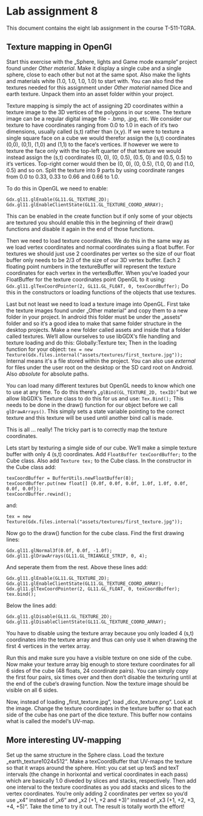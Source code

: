 # Lab assignment 8
This document contains the eight lab assignment in the course T-511-TGRA.
## Texture mapping in OpenGl

Start this exercise with the „Sphere, lights and Game mode example“ project found under *Other material*. Make it display a single cube and a single sphere, close to each other but not at the same spot. Also make the lights and materials white (1.0, 1.0, 1.0, 1.0) to start with. You can also find the textures needed for this assignment under *Other material* named Dice and earth texture. Unpack them into an asset folder within your project.

Texture mapping is simply the act of assigning 2D coordinates within a texture image to the 3D vertices of the polygons in our scene. The texture image can be a regular digital image file - .bmp, .jpg, etc.We consider our texture to have coordinates ranging from 0.0 to 1.0 in each of it‘s two dimensions, usually called (s,t) rather than (x,y). If we were to texture a single square face on a cube we would therefor assign the (s,t) coordinates (0,0), (0,1), (1,0) and (1,1) to the face‘s vertices. If however we were to texture the face only with the top-left quarter of that texture we would instead assign the (s,t) coordinates (0, 0), (0, 0.5), (0.5, 0) and (0.5, 0.5) to it‘s vertices. Top-right corner would then be (0, 0), (0, 0.5), (1.0, 0) and (1.0, 0.5) and so on. Split the texture into 9 parts by using coordinate ranges from 0.0 to 0.33, 0.33 to 0.66 and 0.66 to 1.0.
To do this in OpenGL we need to enable:	Gdx.gl11.glEnable(GL11.GL_TEXTURE_2D);
	Gdx.gl11.glEnableClientState(GL11.GL_TEXTURE_COORD_ARRAY);This can be enabled in the create function but if only some of your objects are textured you should enable this in the beginning of their draw() functions and disable it again in the end of those functions.
Then we need to load texture coordinates. We do this in the same way as we load vertex coordinates and normal coordinates suing a float buffer. For textures we should just use 2 coordinates per vertex so the size of our float buffer only needs to be 2/3 of the size of our 3D vertex buffer. Each 2 floating point numbers in the textureBuffer will represent the texture coordinates for each vertex in the vertexBuffer. When you‘ve loaded your FloatBuffer for the texture coordinates point OpenGL to it using: `Gdx.gl11.glTexCoordPointer(2, GL11.GL_FLOAT, 0, texCoordBuffer);`Do this in the constructors or loading functions of the objects that use textures.
Last but not least we need to load a texture image into OpenGL. First take the texture images found under „Other material“ and copy them to a new folder in your project. In android this folder must be under the „assets“ folder and so it‘s a good idea to make that same folder structure in the desktop projects. Make a new folder called assets and inside that a folder called textures. We‘ll allow ourselves to use libGDX‘s file handling and texture loading and do this:Globally:Texture tex;Then in the loading function for your object:`tex = new Texture(Gdx.files.internal("assets/textures/first_texture.jpg"));`Internal means it's a file stored within the project. You can also use *external* for files under the user root on the desktop or the SD card root on Android. Also *absolute* for absolute paths.
You can load many different textures but OpenGL needs to know which one to use at any time. To do this there‘s „`glBind(GL_TEXTURE_2D, texID)`“ but we allow libGDX‘s Texture class to do this for us and use:`Tex.Bind();`This needs to be done in the draw() function for our object before we call `glDrawArrays()`. This simply sets a state variable pointing to the correct texture and this texture will be used until another bind call is made.
This is all ... really! The tricky part is to correctly map the texture coordinates.Lets start by texturing a simgle side of our cube. We‘ll make a simple texture buffer with only 4 (s,t) coordinates.Add `FloatBuffer texCoordBuffer;` to the Cube class.Also add `Texture tex;` to the Cube class.In the constructor in the Cube class add:
	texCoordBuffer = BufferUtils.newFloatBuffer(8);	texCoordBuffer.put(new float[] {0.0f, 0.0f, 0.0f, 1.0f, 1.0f, 0.0f, 0.0f, 0.0f});	texCoordBuffer.rewind();and:	tex = new Texture(Gdx.files.internal("assets/textures/first_texture.jpg"));
	
Now go to the draw() function for the cube class. Find the first drawing lines:
	Gdx.gl11.glNormal3f(0.0f, 0.0f, -1.0f);	Gdx.gl11.glDrawArrays(GL11.GL_TRIANGLE_STRIP, 0, 4);	
And seperate them from the rest. Above these lines add:
	Gdx.gl11.glEnable(GL11.GL_TEXTURE_2D);	Gdx.gl11.glEnableClientState(GL11.GL_TEXTURE_COORD_ARRAY); 	Gdx.gl11.glTexCoordPointer(2, GL11.GL_FLOAT, 0, texCoordBuffer); tex.bind();Below the lines add:	Gdx.gl11.glDisable(GL11.GL_TEXTURE_2D);
	Gdx.gl11.glDisableClientState(GL11.GL_TEXTURE_COORD_ARRAY);


You have to disable using the texture array because you only loaded 4 (s,t) coordinates into the texture array and thus can only use it when drawing the first 4 vertices in the vertex array.
Run this and make sure you have a visible texture on one side of the cube.Now make your texture array big enough to store texture coordinates for all 6 sides of the cube (48 floats, 24 coordinate pairs). You can simply copy the first four pairs, six times over and then don‘t disable the texturing until at the end of the cube‘s drawing function. Now the texture image should be visible on all 6 sides.Now, instead of loading „first_texture.jpg“, load „dice_texture.png“. Look at the image. Change the texture coordinates in the texture buffer so that each side of the cube has one part of the dice texture. This buffer now contains what is called the model‘s UV-map.
## More interesting UV-mapping
Set up the same structure in the Sphere class. Load the texture „earth_texture1024x512“. Make a texCoordBuffer that UV-maps the texture so that it wraps around the sphere.Hint: you cat set up texS and texT intervals (the change in horixontal and vertical coordinates in each pass) which are basically 1.0 diveded by slices and stacks, respectively. Then add one interval to the texture coordinates as you add stacks and slices to the vertex coordinates. You‘re only adding 2 coordinates per vertex so you‘d use „x4“ instead of „x6“ and „x2 (+1, +2 and +3)“ instead of „x3 (+1, +2, +3, +4, +5)“. Take the time to try it out. The result is totally worth the effort!